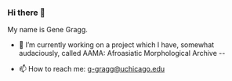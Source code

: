 ### Hi there 👋 
My name is Gene Gragg.

- 🔭 I’m currently working on a project which I have, somewhat audaciously, called AAMA: Afroasiatic Morphological Archive --


- 📫 How to reach me: g-gragg@uchicago.edu

  
<!--
**gbgg/gbgg** is a ✨ _special_ ✨ repository because its `README.md` (this file) appears on your GitHub profile.

Here are some ideas to get you started:

- 🔭 I’m currently working on ...
- 🌱 I’m currently learning ...
- 👯 I’m looking to collaborate on ...
- 🤔 I’m looking for help with ...
- 💬 Ask me about ...
- 📫 How to reach me: ...
- 😄 Pronouns: ...
- ⚡ Fun fact: ...
-->
